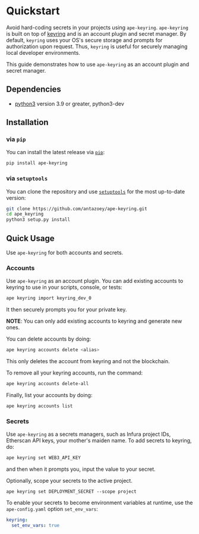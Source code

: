 # Quickstart

Avoid hard-coding secrets in your projects using `ape-keyring`.
`ape-keyring` is built on top of [keyring](https://pypi.org/project/keyring/) and is an account plugin and secret manager.
By default, `keyring` uses your OS's secure storage and prompts for authorization upon request.
Thus, `keyring` is useful for securely managing local developer environments.

This guide demonstrates how to use `ape-keyring` as an account plugin and secret manager.

## Dependencies

- [python3](https://www.python.org/downloads) version 3.9 or greater, python3-dev

## Installation

### via `pip`

You can install the latest release via [`pip`](https://pypi.org/project/pip/):

```bash
pip install ape-keyring
```

### via `setuptools`

You can clone the repository and use [`setuptools`](https://github.com/pypa/setuptools) for the most up-to-date version:

```bash
git clone https://github.com/antazoey/ape-keyring.git
cd ape_keyring
python3 setup.py install
```

## Quick Usage

Use `ape-keyring` for both accounts and secrets.

### Accounts

Use `ape-keyring` as an account plugin.
You can add existing accounts to keyring to use in your scripts, console, or tests:

```bash
ape keyring import keyring_dev_0
```

It then securely prompts you for your private key.

**NOTE**: You can only add existing accounts to keyring and generate new ones.

You can delete accounts by doing:

```bash
ape keyring accounts delete <alias>
```

This only deletes the account from keyring and not the blockchain.

To remove all your keyring accounts, run the command:

```bash
ape keyring accounts delete-all
```

Finally, list your accounts by doing:

```bash
ape keyring accounts list
```

### Secrets

Use `ape-keyring` as a secrets managers, such as Infura project IDs, Etherscan API keys, your mother's maiden name.
To add secrets to keyring, do:

```bash
ape keyring set WEB3_API_KEY
```

and then when it prompts you, input the value to your secret.

Optionally, scope your secrets to the active project.

```bah
ape keyring set DEPLOYMENT_SECRET --scope project 
```

To enable your secrets to become environment variables at runtime,
use the `ape-config.yaml` option `set_env_vars`:

```yaml
keyring:
  set_env_vars: true
```
